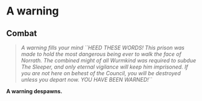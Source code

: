 # A warning
## Combat

>*A warning fills your mind \`\`HEED THESE WORDS!  This prison was made to hold the most dangerous being ever to walk the face of Norrath.  The combined might of all Wurmkind was required to subdue The Sleeper, and only eternal vigilance will keep him imprisoned.  If you are not here on behest of the Council, you will be destroyed unless you depart now.  YOU HAVE BEEN WARNED!\`\`*

**A warning despawns.**